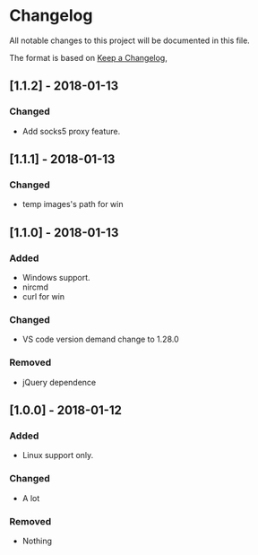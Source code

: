 # Changelog
All notable changes to this project will be documented in this file.

The format is based on [Keep a Changelog](https://keepachangelog.com/en/1.0.0/),


## [1.1.2] - 2018-01-13

### Changed
- Add socks5 proxy feature.



## [1.1.1] - 2018-01-13

### Changed
- temp images's path for win






## [1.1.0] - 2018-01-13
### Added
- Windows support.
- nircmd
- curl for win

### Changed
- VS code version demand change to 1.28.0
### Removed
- jQuery dependence
  







## [1.0.0] - 2018-01-12
### Added
- Linux support only.

### Changed
- A lot 
### Removed
- Nothing
